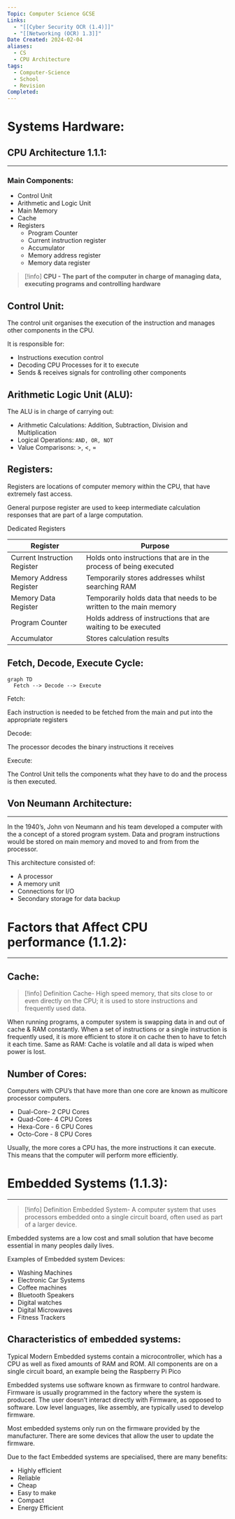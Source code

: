 ```yaml
---
Topic: Computer Science GCSE
Links:
  - "[[Cyber Security OCR (1.4)]]"
  - "[[Networking (OCR) 1.3]]"
Date Created: 2024-02-04
aliases:
  - CS
  - CPU Architecture
tags:
  - Computer-Science
  - School
  - Revision
Completed:
---
```

# Systems Hardware:

## CPU Architecture 1.1.1:

---

### Main Components:

- Control Unit
- Arithmetic and Logic Unit
- Main Memory
- Cache
- Registers
    - Program Counter
    - Current instruction register
    - Accumulator
    - Memory address register
    - Memory data register

>[!info] **CPU - The part of the computer in charge of managing data, executing programs and controlling hardware**
>
## Control Unit:

The control unit organises the execution of the instruction and manages other components in the CPU. 

It is responsible for: 

- Instructions execution control
- Decoding CPU Processes for it to execute
- Sends & receives signals for controlling other components

## Arithmetic Logic Unit (ALU):

The ALU is in charge of carrying out: 

- Arithmetic Calculations: Addition, Subtraction, Division and Multiplication
- Logical Operations: `AND, OR, NOT`
- Value Comparisons: >, <, =

## Registers:

Registers are locations of computer memory within the CPU, that have extremely fast access. 

General purpose register are used to keep intermediate calculation responses that are part of a large computation. 

Dedicated Registers 

| Register  | Purpose |
| --- | --- |
| Current Instruction Register  | Holds onto instructions that are in the process of being executed  |
| Memory Address Register | Temporarily stores addresses whilst searching RAM  |
| Memory Data Register  | Temporarily holds data that needs to be written to the main memory  |
| Program Counter  | Holds address of instructions that are waiting to be executed  |
| Accumulator  | Stores calculation results |

## Fetch, Decode, Execute Cycle:

```mermaid
graph TD
  Fetch --> Decode --> Execute 
```

Fetch: 

Each instruction is needed to be fetched from the main and put into the appropriate registers

Decode: 

The processor decodes the binary instructions it receives 

Execute: 

The Control Unit tells the components what they have to do and the process is then executed. 

## Von Neumann Architecture:

---

In the 1940’s, John von Neumann and his team developed a computer with the a concept of a stored program system. Data and program instructions would be stored on main memory and moved to and from from the processor. 

This architecture consisted of: 

- A processor
- A memory unit
- Connections for I/O
- Secondary storage for data backup

# Factors that Affect CPU performance (1.1.2):

---

## Cache:

> [!info] Definition
> Cache- High speed memory, that sits close to or even directly on the CPU; it is used to store instructions and frequently used data.
> 

When running programs, a computer system is swapping data in and out of cache & RAM constantly. When a set of instructions or a single instruction is frequently used, it is more efficient to store it on cache then to have to fetch it each time. Same as RAM: Cache is volatile and all data is wiped when power is lost. 

## Number of Cores:

Computers with CPU’s that have more than one core are known as multicore processor computers. 

- Dual-Core-   2 CPU Cores
- Quad-Core- 4 CPU Cores
- Hexa-Core - 6 CPU Cores
- Octo-Core - 8 CPU Cores

Usually, the more cores a CPU has, the more instructions it can execute. This means that the computer will perform more efficiently. 

# Embedded Systems (1.1.3):

---

>[!info] Definition 
>Embedded System- A computer system that uses processors embedded onto a single circuit board, often used as part of a larger device.

Embedded systems are a low cost and small solution that have become essential in many peoples daily lives. 

Examples of Embedded system Devices: 

- Washing Machines
- Electronic Car Systems
- Coffee machines
- Bluetooth Speakers
- Digital watches
- Digital Microwaves
- Fitness Trackers

## Characteristics of embedded systems:

Typical Modern Embedded systems  contain a microcontroller, which has a CPU as well as fixed amounts of RAM and ROM. All components are on a single circuit board, an example being the Raspberry Pi Pico 

Embedded systems use software known as firmware to control hardware. Firmware is usually programmed in the factory where the system is produced. The user doesn’t interact directly with Firmware, as opposed to software. Low level languages, like assembly, are typically used to develop firmware. 

Most embedded systems only run on the firmware provided by the manufacturer. There are some devices that allow the user to update the firmware. 

Due to the fact Embedded systems are specialised, there are many benefits: 

- Highly efficient
- Reliable
- Cheap
- Easy to make
- Compact
- Energy Efficient